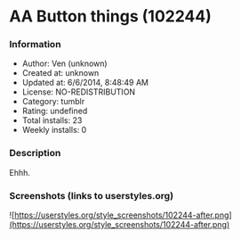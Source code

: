 # AA Button things (102244)

### Information
- Author: Ven (unknown)
- Created at: unknown
- Updated at: 6/6/2014, 8:48:49 AM
- License: NO-REDISTRIBUTION
- Category: tumblr
- Rating: undefined
- Total installs: 23
- Weekly installs: 0


### Description
Ehhh.


### Screenshots (links to userstyles.org)
![https://userstyles.org/style_screenshots/102244-after.png](https://userstyles.org/style_screenshots/102244-after.png)


